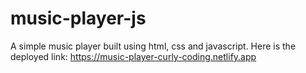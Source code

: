 # music-player-js
A simple music player built using html, css and javascript.
Here is the deployed link:
https://music-player-curly-coding.netlify.app
